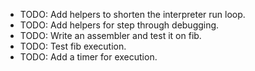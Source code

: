 - TODO: Add helpers to shorten the interpreter run loop.
- TODO: Add helpers for step through debugging.
- TODO: Write an assembler and test it on fib.
- TODO: Test fib execution.
- TODO: Add a timer for execution.
